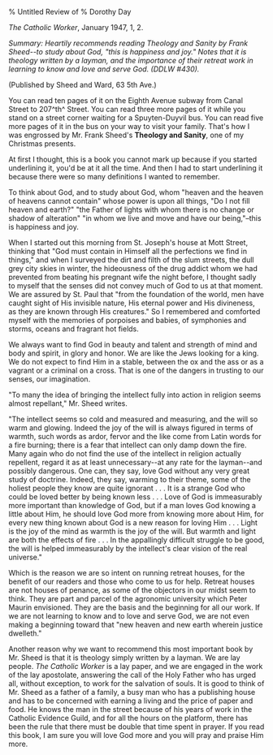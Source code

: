 % Untitled Review of 
% Dorothy Day

*The Catholic Worker*, January 1947, 1, 2.

*Summary: Heartily recommends reading *Theology and Sanity* by Frank
Sheed--to study about God, "this is happiness and joy." Notes that it is
theology written by a layman, and the importance of their retreat work
in learning to know and love and serve God. (DDLW \#430).*

(Published by Sheed and Ward, 63 5th Ave.)

You can read ten pages of it on the Eighth Avenue subway from Canal
Street to 207^th^ Street. You can read three more pages of it while you
stand on a street corner waiting for a Spuyten-Duyvil bus. You can read
five more pages of it in the bus on your way to visit your family.
That's how I was engrossed by Mr. Frank Sheed's **Theology and Sanity**,
one of my Christmas presents.

At first I thought, this is a book you cannot mark up because if you
started underlining it, you'd be at it all the time. And then I had to
start underlining it because there were so many definitions I wanted to
remember.

To think about God, and to study about God, whom "heaven and the heaven
of heavens cannot contain" whose power is upon all things, "Do I not
fill heaven and earth?" "the Father of lights with whom there is no
change or shadow of alteration" "in whom we live and move and have our
being,"–this is happiness and joy.

When I started out this morning from St. Joseph's house at Mott Street,
thinking that "God must contain in Himself all the perfections we find
in things," and when I surveyed the dirt and filth of the slum streets,
the dull grey city skies in winter, the hideousness of the drug addict
whom we had prevented from beating his pregnant wife the night before, I
thought sadly to myself that the senses did not convey much of God to us
at that moment. We are assured by St. Paul that "from the foundation of
the world, men have caught sight of His invisible nature, His eternal
power and His divineness, as they are known through His creatures." So I
remembered and comforted myself with the memories of porpoises and
babies, of symphonies and storms, oceans and fragrant hot fields.

We always want to find God in beauty and talent and strength of mind and
body and spirit, in glory and honor. We are like the Jews looking for a
king. We do not expect to find Him in a stable, between the ox and the
ass or as a vagrant or a criminal on a cross. That is one of the dangers
in trusting to our senses, our imagination.

"To many the idea of bringing the intellect fully into action in
religion seems almost repellant," Mr. Sheed writes.

"The intellect seems so cold and measured and measuring, and the will so
warm and glowing. Indeed the joy of the will is always figured in terms
of warmth, such words as ardor, fervor and the like come from Latin
words for a fire burning; there is a fear that intellect can only damp
down the fire. Many again who do not find the use of the intellect in
religion actually repellent, regard it as at least unnecessary--at any
rate for the layman--and possibly dangerous. One can, they say, love God
without any very great study of doctrine. Indeed, they say, warming to
their theme, some of the holiest people they know are quite ignorant . .
. It is a strange God who could be loved better by being known less . .
. Love of God is immeasurably more important than knowledge of God, but
if a man loves God knowing a little about Him, he should love God more
from knowing more about Him, for every new thing known about God is a
new reason for loving Him . . . Light is the joy of the mind as warmth
is the joy of the will. But warmth and light are both the effects of
fire . . . In the appallingly difficult struggle to be good, the will is
helped immeasurably by the intellect's clear vision of the real
universe."

Which is the reason we are so intent on running retreat houses, for the
benefit of our readers and those who come to us for help. Retreat houses
are not houses of penance, as some of the objectors in our midst seem to
think. They are part and parcel of the agronomic university which Peter
Maurin envisioned. They are the basis and the beginning for all our
work. If we are not learning to know and to love and serve God, we are
not even making a beginning toward that "new heaven and new earth
wherein justice dwelleth."

Another reason why we want to recommend this most important book by
Mr. Sheed is that it is theology simply written by a layman. We are lay
people. *The Catholic Worker* is a lay paper, and we are engaged in the
work of the lay apostolate, answering the call of the Holy Father who
has urged all, without exception, to work for the salvation of souls. It
is good to think of Mr. Sheed as a father of a family, a busy man who
has a publishing house and has to be concerned with earning a living and
the price of paper and food. He knows the man in the street because of
his years of work in the Catholic Evidence Guild, and for all the hours
on the platform, there has been the rule that there must be double that
time spent in prayer. If you read this book, I am sure you will love God
more and you will pray and praise Him more.
